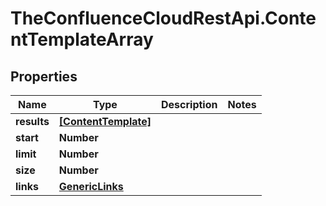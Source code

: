 # TheConfluenceCloudRestApi.ContentTemplateArray

## Properties
Name | Type | Description | Notes
------------ | ------------- | ------------- | -------------
**results** | [**[ContentTemplate]**](ContentTemplate.md) |  | 
**start** | **Number** |  | 
**limit** | **Number** |  | 
**size** | **Number** |  | 
**links** | [**GenericLinks**](GenericLinks.md) |  | 
